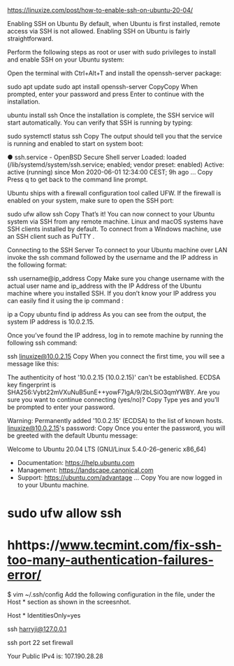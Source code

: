 https://linuxize.com/post/how-to-enable-ssh-on-ubuntu-20-04/



Enabling SSH on Ubuntu
By default, when Ubuntu is first installed, remote access via SSH is not allowed. Enabling SSH on Ubuntu is fairly straightforward.

Perform the following steps as root or user with sudo privileges to install and enable SSH on your Ubuntu system:

Open the terminal with Ctrl+Alt+T and install the openssh-server package:

sudo apt update
sudo apt install openssh-server
CopyCopy
When prompted, enter your password and press Enter to continue with the installation.

ubuntu install ssh
Once the installation is complete, the SSH service will start automatically. You can verify that SSH is running by typing:

sudo systemctl status ssh
Copy
The output should tell you that the service is running and enabled to start on system boot:

● ssh.service - OpenBSD Secure Shell server
    Loaded: loaded (/lib/systemd/system/ssh.service; enabled; vendor preset: enabled)
    Active: active (running) since Mon 2020-06-01 12:34:00 CEST; 9h ago
...
Copy
Press q to get back to the command line prompt.

Ubuntu ships with a firewall configuration tool called UFW. If the firewall is enabled on your system, make sure to open the SSH port:

sudo ufw allow ssh
Copy
That’s it! You can now connect to your Ubuntu system via SSH from any remote machine. Linux and macOS systems have SSH clients installed by default. To connect from a Windows machine, use an SSH client such as PuTTY .

Connecting to the SSH Server
To connect to your Ubuntu machine over LAN invoke the ssh command followed by the username and the IP address in the following format:


ssh username@ip_address
Copy
Make sure you change username with the actual user name and ip_address with the IP Address of the Ubuntu machine where you installed SSH.
If you don’t know your IP address you can easily find it using the ip command :

ip a
Copy
ubuntu find ip address
As you can see from the output, the system IP address is 10.0.2.15.

Once you’ve found the IP address, log in to remote machine by running the following ssh command:

ssh linuxize@10.0.2.15
Copy
When you connect the first time, you will see a message like this:

The authenticity of host '10.0.2.15 (10.0.2.15)' can't be established.
ECDSA key fingerprint is SHA256:Vybt22mVXuNuB5unE++yowF7lgA/9/2bLSiO3qmYWBY.
Are you sure you want to continue connecting (yes/no)?
Copy
Type yes and you’ll be prompted to enter your password.

Warning: Permanently added '10.0.2.15' (ECDSA) to the list of known hosts.
linuxize@10.0.2.15's password:
Copy
Once you enter the password, you will be greeted with the default Ubuntu message:


Welcome to Ubuntu 20.04 LTS (GNU/Linux 5.4.0-26-generic x86_64)

 * Documentation:  https://help.ubuntu.com
 * Management:     https://landscape.canonical.com
 * Support:        https://ubuntu.com/advantage
...
Copy
You are now logged in to your Ubuntu machine.




# sudo ufw allow ssh


# hhttps://www.tecmint.com/fix-ssh-too-many-authentication-failures-error/


$ vim ~/.ssh/config
Add the following configuration in the file, under the Host * section as shown in the screesnhot.

Host * 
       	IdentitiesOnly=yes


ssh harryji@127.0.0.1

ssh port 22 
set firewall

Your Public IPv4 is: 107.190.28.28
